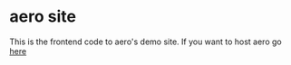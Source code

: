 # aero site

This is the frontend code to aero's demo site. If you want to host aero go [here](https://github.com/ProxyHaven/aero-deploy)

